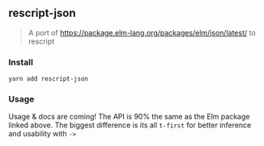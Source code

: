 ## rescript-json

> A port of https://package.elm-lang.org/packages/elm/json/latest/ to rescript

### Install
```
yarn add rescript-json
```

### Usage

Usage & docs are coming! The API is 90% the same as the Elm package linked above. The biggest difference is its all `t-first` for better inference and usability with `->`


